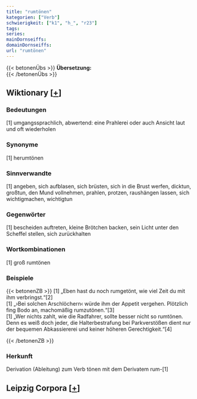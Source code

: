 ```yaml
---
title: "rumtönen"
kategorien: ["Verb"]
schwierigkeit: ["k1", "h_", "r23"]
tags:
series:
mainDornseiffs:
domainDornseiffs:
url: "rumtönen"
---
```


{{< betonenÜbs >}}
**Übersetzung:**  
{{< /betonenÜbs >}}

## Wiktionary [[+](https://de.wiktionary.org/wiki/rumtönen)]

### Bedeutungen
[1] umgangssprachlich, abwertend: eine Prahlerei oder auch Ansicht laut und oft wiederholen  

### Synonyme
[1] herumtönen  

### Sinnverwandte
[1] angeben, sich aufblasen, sich brüsten, sich in die Brust werfen, dicktun, großtun, den Mund vollnehmen, prahlen, protzen, raushängen lassen, sich wichtigmachen, wichtigtun  

### Gegenwörter
[1] bescheiden auftreten, kleine Brötchen backen, sein Licht unter den Scheffel stellen, sich zurückhalten  

### Wortkombinationen
[1] groß rumtönen  

### Beispiele
{{< betonenZB >}}
[1] „Eben hast du noch rumgetönt, wie viel Zeit du mit ihm verbringst.“[2]  
[1] „›Bei solchen Arschlöchern‹ würde ihm der Appetit vergehen. Plötzlich fing Bodo an, machomäßig rumzutönen.“[3]  
[1] „Wer nichts zahlt, wie die Radfahrer, sollte besser nicht so rumtönen. Denn es weiß doch jeder, die Halterbestrafung bei Parkverstößen dient nur der bequemen Abkassiererei und keiner höheren Gerechtigkeit.“[4]  

{{< /betonenZB >}}
### Herkunft
Derivation (Ableitung) zum Verb tönen mit dem Derivatem rum-[1]  


## Leipzig Corpora [[+](https://corpora.uni-leipzig.de/en/res?word=rumtönen&corpusId=deu_newscrawl-public_2018)]

